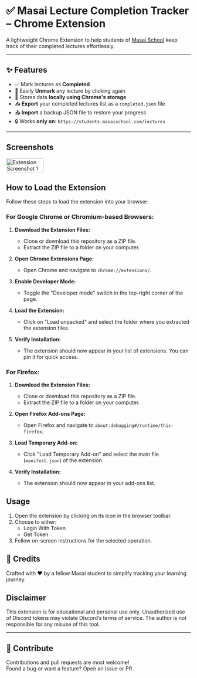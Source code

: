 # ✅ Masai Lecture Completion Tracker – Chrome Extension

A lightweight Chrome Extension to help students of [Masai School](https://students.masaischool.com/lectures) keep track of their completed lectures effortlessly.

---

## ✨ Features

- ✅ Mark lectures as **Completed**
- 🔁 Easily **Unmark** any lecture by clicking again
- 💾 Stores data **locally using Chrome's storage**
- 📥 **Export** your completed lectures list as a `completed.json` file
- 📤 **Import** a backup JSON file to restore your progress
- 🔒 Works **only on**: `https://students.masaischool.com/lectures`

---

## Screenshots
<div style="display: flex; justify-content: space-between;">
  <img src="https://i.ibb.co/9h59VGw/image.png" alt="Extension Screenshot 1" width="45%">
</div>

## How to Load the Extension
Follow these steps to load the extension into your browser:

### For Google Chrome or Chromium-based Browsers:
1. **Download the Extension Files:**
   - Clone or download this repository as a ZIP file.
   - Extract the ZIP file to a folder on your computer.

2. **Open Chrome Extensions Page:**
   - Open Chrome and navigate to `chrome://extensions/`.

3. **Enable Developer Mode:**
   - Toggle the "Developer mode" switch in the top-right corner of the page.

4. **Load the Extension:**
   - Click on "Load unpacked" and select the folder where you extracted the extension files.

5. **Verify Installation:**
   - The extension should now appear in your list of extensions. You can pin it for quick access.

### For Firefox:
1. **Download the Extension Files:**
   - Clone or download this repository as a ZIP file.
   - Extract the ZIP file to a folder on your computer.

2. **Open Firefox Add-ons Page:**
   - Open Firefox and navigate to `about:debugging#/runtime/this-firefox`.

3. **Load Temporary Add-on:**
   - Click "Load Temporary Add-on" and select the main file (`manifest.json`) of the extension.

4. **Verify Installation:**
   - The extension should now appear in your add-ons list.

## Usage
1. Open the extension by clicking on its icon in the browser toolbar.
2. Choose to either:
   - Login With Token
   - Get Token
3. Follow on-screen instructions for the selected operation.

## 🙌 Credits

Crafted with ❤️ by a fellow Masai student to simplify tracking your learning journey.

## Disclaimer
This extension is for educational and personal use only. Unauthorized use of Discord tokens may violate Discord’s terms of service. The author is not responsible for any misuse of this tool.

---

## 🤝 Contribute

Contributions and pull requests are most welcome!  
Found a bug or want a feature? Open an issue or PR.

